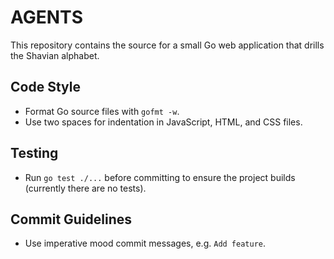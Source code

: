 # AGENTS

This repository contains the source for a small Go web application that drills the Shavian alphabet.

## Code Style
- Format Go source files with `gofmt -w`.
- Use two spaces for indentation in JavaScript, HTML, and CSS files.

## Testing
- Run `go test ./...` before committing to ensure the project builds (currently there are no tests).

## Commit Guidelines
- Use imperative mood commit messages, e.g. `Add feature`.

